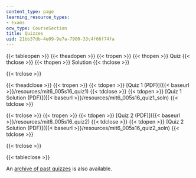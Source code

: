 ```yaml
---
content_type: page
learning_resource_types:
- Exams
ocw_type: CourseSection
title: Quizzes
uid: 21bb37db-4e09-9e7a-7900-33c4f66f74fa
---
```


{{< tableopen >}}
{{< theadopen >}}
{{< tropen >}}
{{< thopen >}}
Quiz
{{< thclose >}}
{{< thopen >}}
Solution
{{< thclose >}}

{{< trclose >}}

{{< theadclose >}}
{{< tropen >}}
{{< tdopen >}}
[Quiz 1 (PDF)]({{< baseurl >}}/resources/mit6_005s16_quiz1)
{{< tdclose >}}
{{< tdopen >}}
[Quiz 1 Solution (PDF)]({{< baseurl >}}/resources/mit6_005s16_quiz1_soln)
{{< tdclose >}}

{{< trclose >}}
{{< tropen >}}
{{< tdopen >}}
[Quiz 2 (PDF)]({{< baseurl >}}/resources/mit6_005s16_quiz2)
{{< tdclose >}}
{{< tdopen >}}
[Quiz 2 Solution (PDF)]({{< baseurl >}}/resources/mit6_005s16_quiz2_soln)
{{< tdclose >}}

{{< trclose >}}

{{< tableclose >}}

An [archive of past quizzes](/ans7870/6/6.005/s16/quizzes/archive/) is also available.
